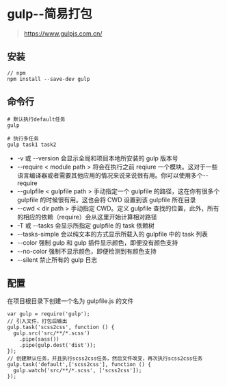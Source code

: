 # gulp--简易打包

> https://www.gulpjs.com.cn/

## 安装

```
// npm
npm install --save-dev gulp
```

## 命令行

```
# 默认执行default任务
gulp

# 执行多任务
gulp task1 task2
```

- -v 或 --version 会显示全局和项目本地所安装的 gulp 版本号
- --require < module path > 将会在执行之前 reqiure 一个模块。这对于一些语言编译器或者需要其他应用的情况来说来说很有用。你可以使用多个--require
- --gulpfile < gulpfile path > 手动指定一个 gulpfile 的路径，这在你有很多个 gulpfile 的时候很有用。这也会将 CWD 设置到该 gulpfile 所在目录
- --cwd < dir path > 手动指定 CWD。定义 gulpfile 查找的位置，此外，所有的相应的依赖（require）会从这里开始计算相对路径
- -T 或 --tasks 会显示所指定 gulpfile 的 task 依赖树
- --tasks-simple 会以纯文本的方式显示所载入的 gulpfile 中的 task 列表
- --color 强制 gulp 和 gulp 插件显示颜色，即便没有颜色支持
- --no-color 强制不显示颜色，即便检测到有颜色支持
- --silent 禁止所有的 gulp 日志

## 配置

在项目根目录下创建一个名为 gulpfile.js 的文件

```
var gulp = require('gulp');
// 引入文件，打包后输出
gulp.task('scss2css', function () {
  gulp.src('src/**/*.scss')
    .pipe(sass())
    .pipe(gulp.dest('dist'));
});
// 创建默认任务，并且执行scss2css任务，然后文件改变，再次执行scss2css任务
gulp.task('default',['scss2css'], function () {
  gulp.watch('src/**/*.scss', ['scss2css']);
});
```

